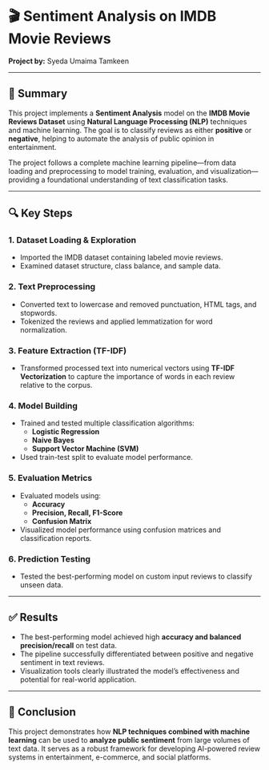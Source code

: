 # 🎬 Sentiment Analysis on IMDB Movie Reviews

**Project by:** Syeda Umaima Tamkeen

---

## 📝 Summary

This project implements a **Sentiment Analysis** model on the **IMDB Movie Reviews Dataset** using **Natural Language Processing (NLP)** techniques and machine learning. The goal is to classify reviews as either **positive** or **negative**, helping to automate the analysis of public opinion in entertainment.

The project follows a complete machine learning pipeline—from data loading and preprocessing to model training, evaluation, and visualization—providing a foundational understanding of text classification tasks.

---

## 🔍 Key Steps

### 1. Dataset Loading & Exploration
- Imported the IMDB dataset containing labeled movie reviews.
- Examined dataset structure, class balance, and sample data.

### 2. Text Preprocessing
- Converted text to lowercase and removed punctuation, HTML tags, and stopwords.
- Tokenized the reviews and applied lemmatization for word normalization.

### 3. Feature Extraction (TF-IDF)
- Transformed processed text into numerical vectors using **TF-IDF Vectorization** to capture the importance of words in each review relative to the corpus.

### 4. Model Building
- Trained and tested multiple classification algorithms:
  - **Logistic Regression**
  - **Naive Bayes**
  - **Support Vector Machine (SVM)**
- Used train-test split to evaluate model performance.

### 5. Evaluation Metrics
- Evaluated models using:
  - **Accuracy**
  - **Precision, Recall, F1-Score**
  - **Confusion Matrix**
- Visualized model performance using confusion matrices and classification reports.

### 6. Prediction Testing
- Tested the best-performing model on custom input reviews to classify unseen data.

---

## ✅ Results

- The best-performing model achieved high **accuracy and balanced precision/recall** on test data.
- The pipeline successfully differentiated between positive and negative sentiment in text reviews.
- Visualization tools clearly illustrated the model’s effectiveness and potential for real-world application.

---

## 📌 Conclusion

This project demonstrates how **NLP techniques combined with machine learning** can be used to **analyze public sentiment** from large volumes of text data. It serves as a robust framework for developing AI-powered review systems in entertainment, e-commerce, and social platforms.


  


